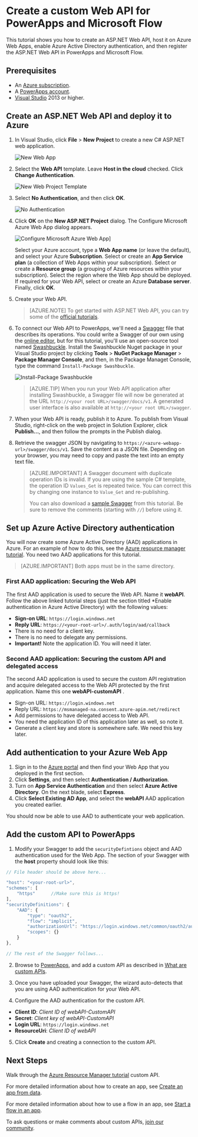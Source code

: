 <properties
	pageTitle="Create a custom Web API for PowerApps and Microsoft Flow | Microsoft PowerApps"
	description="Learn how to create an ASP.NET Web API with Azure Active Directory authentication in PowerApps and Microsoft Flow"
	services=""
    suite="powerapps"
	documentationCenter=""
	authors="camsoper"
	manager="AFTOwen"
	editor=""/>

<tags
   ms.service="powerapps"
   ms.devlang="na"
   ms.topic="article"
   ms.tgt_pltfrm="na"
   ms.workload="na"
   ms.date="10/26/2016"
   ms.author="casoper"/>

# Create a custom Web API for PowerApps and Microsoft Flow

This tutorial shows you how to create an ASP.NET Web API, host it on Azure Web Apps, enable Azure Active Directory authentication, and then register the ASP.NET Web API in PowerApps and Microsoft Flow.  

## Prerequisites

- An [Azure subscription](https://azure.microsoft.com/en-us/free/).
- A [PowerApps account](https://powerapps.microsoft.com).
- [Visual Studio](https://www.visualstudio.com/vs/) 2013 or higher.

## Create an ASP.NET Web API and deploy it to Azure

1. In Visual Studio, click **File** > **New Project** to create a new C# ASP.NET web application.
    
    ![New Web App](./media/customapi-web-api-tutorial/newwebapp.png)

2. Select the **Web API** template.  Leave **Host in the cloud** checked.  Click **Change Authentication**.
    
    ![New Web Project Template](./media/customapi-web-api-tutorial/new-web-api.png)

3. Select **No Authentication**, and then click **OK**.

    ![No Authentication](./media/customapi-web-api-tutorial/noauth.png)

4. Click **OK** on the **New ASP.NET Project** dialog.  The Configure Microsoft Azure Web App dialog appears.

    ![Configure Microsoft Azure Web App](./media/customapi-web-api-tutorial/azure-publishing.png)]

    Select your Azure account, type a **Web App name** (or leave the default), and select your Azure **Subscription**.  Select or create an **App Service plan** (a collection of Web Apps within your subscription).  Select or create a **Resource group** (a grouping of Azure resources within your subscription).  Select the region where the Web App should be deployed.  If required for your Web API, select or create an Azure **Database server**.  Finally, click **OK**.

5. Create your Web API.

    >[AZURE.NOTE] To get started with ASP.NET Web API, you can try some of the [official tutorials](http://www.asp.net/web-api/overview/getting-started-with-aspnet-web-api/tutorial-your-first-web-api).

6. To connect our Web API to PowerApps, we'll need a [Swagger](http://swagger.io/) file that describes its operations.  You could write a Swagger of our own using the [online editor](http://editor.swagger.io/), but for this tutorial, you'll use an open-source tool named [Swashbuckle](https://github.com/domaindrivendev/Swashbuckle/blob/master/README.md).  Install the Swashbuckle Nuget package in your Visual Studio project by clicking **Tools** > **NuGet Package Manager** > **Package Manager Console**, and then, in the Package Managet Console, type the command `Install-Package Swashbuckle`.
    
    ![Install-Package Swashbuckle](./media/customapi-web-api-tutorial/swashbuckle-console.png)

    >[AZURE.TIP] When you run your Web API application after installing Swashbuckle, a Swagger file will now be generated at the URL `http://<your root URL>/swagger/docs/v1`.  A generated user interface is also available at `http://<your root URL>/swagger`.

7. When your Web API is ready, publish it to Azure. To publish from Visual Studio, right-click on the web project in Solution Explorer, click **Publish...**, and then follow the prompts in the Publish dialog.

8. Retrieve the swagger JSON by navigating to `https://<azure-webapp-url>/swagger/docs/v1`.  Save the content as a JSON file.  Depending on your browser, you may need to copy and paste the text into an empty text file.   

	>[AZURE.IMPORTANT] A Swagger document with duplicate operation IDs is invalid. If you are using the sample C# template, the operation ID `Values_Get` is repeated twice. You can correct this by changing one instance to `Value_Get` and re-publishing.
    >
    >You can also download a [sample Swagger](http://pwrappssamples.blob.core.windows.net/samples/webAPI.json) from this tutorial. Be sure to remove the comments (starting with `//`) before using it.

## Set up Azure Active Directory authentication

You will now create some Azure Active Directory (AAD) applications in Azure.  For an example of how to do this, see the [Azure resource manager tutorial](customapi-azure-resource-manager-tutorial.md#enable-authentication-in-azure-active-directory). You need two AAD applications for this tutorial.

>[AZURE.IMPORTANT] Both apps must be in the same directory.

### First AAD application: Securing the Web API

The first AAD application is used to secure the Web API. Name it **webAPI**.  Follow the above linked tutorial steps (just the section titled *Enable authentication in Azure Active Directory) with the following values:

- **Sign-on URL**: `https://login.windows.net`
- **Reply URL**: `https://<your-root-url>/.auth/login/aad/callback`
- There is no need for a client key.
- There is no need to delegate any permissions.
- **Important!** Note the application ID.  You will need it later.

### Second AAD application: Securing the custom API and delegated access

The second AAD application is used to secure the custom API registration and acquire delegated access to the Web API protected by the first application. Name this one **webAPI-customAPI** .

- Sign-on URL: `https://login.windows.net`
- Reply URL: `https://msmanaged-na.consent.azure-apim.net/redirect`
- Add permissions to have delegated access to Web API.
- You need the application ID of this application later as well, so note it.
- Generate a client key and store is somewhere safe. We need this key later.

## Add authentication to your Azure Web App

1. Sign in to the [Azure portal](https://portal.azure.com) and then find your Web App that you deployed in the first section.
2. Click **Settings**, and then select **Authentication / Authorization**.
3. Turn on **App Service Authentication** and then select **Azure Active Directory**.  On the next blade, select **Express**.  
4. Click **Select Existing AD App**, and select the **webAPI** AAD application you created earlier.

You should now be able to use AAD to authenticate your web application.

## Add the custom API to PowerApps

1. Modify your Swagger to add the `securityDefintions` object and AAD authentication used for the Web App. The section of your Swagger with the **host** property should look like this:

```javascript
// File header should be above here...

"host": "<your-root-url>",
"schemes": [
    "https"		 //Make sure this is https!
],
"securityDefinitions": {
    "AAD": {
        "type": "oauth2",
        "flow": "implicit",
        "authorizationUrl": "https://login.windows.net/common/oauth2/authorize",
        "scopes": {}
    }
},

// The rest of the Swagger follows...
```

2. Browse to [PowerApps](https://web.powerapps.com), and add a custom API as described in [What are custom APIs](register-custom-api.md).

3. Once you have uploaded your Swagger, the wizard auto-detects that you are using AAD authentication for your Web API.

4. Configure the AAD authentication for the custom API.  

  - **Client ID**: *Client ID of webAPI-CustomAPI*
  - **Secret**: *Client key of webAPI-CustomAPI*
  - **Login URL**: `https://login.windows.net`
  - **ResourceUri**: *Client ID of webAPI*

5. Click **Create** and creating a connection to the custom API.

## Next Steps

Walk through the [Azure Resource Manager tutorial](customapi-azure-resource-manager-tutorial.md) custom API.

For more detailed information about how to create an app, see [Create an app from data](get-started-create-from-data.md).

For more detailed information about how to use a flow in an app, see [Start a flow in an app](using-logic-flows.md).

To ask questions or make comments about custom APIs, [join our community](https://aka.ms/powerapps-community).